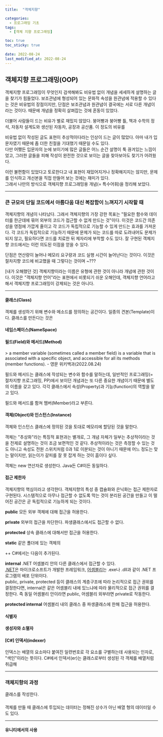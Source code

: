 ```yaml
---
title:  "객체지향"

categories:
  - 프로그래밍 기초
tags:
  - [객체 지향 프로그래밍]

toc: true
toc_sticky: true
 
date: 2022-08-24
last_modified_at: 2022-08-24
---
```


<h2><b>객체지향 프로그래밍(OOP)</b></h2>
객체지향 프로그래밍이 무엇인지 검색해봐도 비유법 없이 개념을 세세하게 설명하는 글을 찾기가 힘들었다.  
보조관념에 형성되어 있는 문화적 속성을 원관념에 적용할 수 있다는 것은 비유법의 장점이지만, 단점은 보조관념과 원관념이 결국에는 서로 다른 개념이라는 것이다. 때문에 개념을 정확히 살펴잡는 것에 혼동이 있었다.  

더불어 사람들이 드는 비유가 별로 재밌지 않았다. 붕어빵과 붕어빵 틀, 책과 수학의 정석, 자동차 설계도와 생산된 자동차, 공장과 공산품. 이 정도의 비유를  

비유법 없이 작성된 글도 표현이 추상적이다라는 인상이 드는 글이 많았다. 아마 내가 입문자였기 때문에 좀 더한 친절을 기대했기 때문일 수도 있다.  
다만 어쨌든 입문자의 눈에 보이기에 많은 글들은 어느 순간 설명이 툭 끊겨있는 느낌이었고, 그러한 글들을 피해 작성이 완전한 것으로 보이는 글을 찾아보아도 찾기가 어려웠다.

이런 불편함이 있었다고 토로한다고 내 표현이 재밌어지거나 정확해지지는 않지만, 문제를 인식하고 개선본을 직접 만들어 보는 것에는 재미가 있다.  
그래서 나만의 방식으로 객체지향 프로그래밍용 개념(= 특수어휘)을 정리해 보았다.

---

<h3>큰 규모의 단일 코드에서 아름다움 대신 복잡함이 느껴지기 시작할 때</h3>
객체지향의 개념이 나타났다. 그래서 객체지향의 가장 강한 목표는 "필요한 함수와 데이터를 한군데에 묶어 외부의 코드가 접근할 수 없게 만드는 것"이다. 이것은 코드간 의존성을 영점에 가깝게 줄이고 각 코드가 독립적으로 기능할 수 있게 만드는 효과를 가져온다. 각 코드가 독립적으로 기능하기 때문에 문제가 되는 코드를 따로 도려내어도 문제가 되지 않고, 필요하다면 코드를 치료한 뒤 제자리에 부착할 수도 있다. 잘 구현된 객체지향 코드에서는 이런 의도된 이점을 얻을 수 있다.

단점은 연산량이 늘어나 메모리 요구량과 코드 실행 시간이 늘어난다는 것이다. 이것은 절차지향 코드에 비교했을 때 그렇다는 것이며 ~???


[내가 오해했던 것]
객체지향이라는 이름은 유형에 관한 것이 아니라 개념에 관한 것이다. 이것은 "객체지향 언어"라는 표현에서 비롯되기 쉬운 오해인데, 객체지향 언어라고 해서 객체지향 프로그래밍이 강제되는 것은 아니다.

---

<h4>클래스(Class)</h4>
객체를 생성하기 위해 변수와 메소드를 정의하는 공간이다. 일종의 견본(Template)이다.
클래스를 만든다는 것은 

<h4>네임스페이스(NameSpace)</h4>


<h4>필드(Field)와 메서드(Method)</h4>
> a member variable (sometimes called a member field) is a variable that is associated with a specific object, and accessible for all its methods (member functions). - 영문 위키백과(2022.08.24)

필드와 메서드는 클래스에 작성되는 변수와 함수를 말하는데, 일반적인 프로그래밍(= 절차지향 프로그래밍, PP)에서 보이던 개념과는 또 다른 중요한 개념이기 때문에 별도의 이름을 갖고 있다.
각각 클래스에서 속성(Property)과 기능(function)의 역할을 맡고 있다.  

필드와 메서드를 함쳐 멤버(Member)라고 부른다.

<h4>객체(Object)와 인스턴스(Instance)</h4>

객체와 인스턴스 클래스에 정의된 것을 토대로 메모리에 할당된 것을 말한다.

객체는 "추상화"라는 특징적 표현과는 별개로, 그 개념 자체가 일부는 추상적이라는 것을 전제로 설명하는 것이 조금 보편적인 것 같다. 추상적이라는 것은 측정할 수 있는 것도 아니고 속성도 전원 스위치처럼 0과 1로 이분되는 것이 아니기 때문에 어느 정도는 맞는 말이지만, 읽는이가 갈피를 잘 못 잡게 하는 것이 흠이다 싶다.  

객체는 new 연산자로 생성한다. Java든 C#이든 동일하다.

<h4>접근 제한자</h4>
객체지향의 핵심이라고 생각한다. 객체지향의 특성 중 캡슐화와 은닉화는 접근 제한자로 구현된다. 시스템적으로 아무나 접근할 수 없도록 막는 것이 분리된 공간을 만들고 이 떨어진 공간은 곧 독립적으로 기능하게 되는 것이다.  

<b>public</b>
모든 외부 객체에 대해 접근을 허용한다.  

<b>private</b>
외부의 접근을 차단한다. 파생클래스에서도 접근할 수 없다.  

<b>protected</b>
상속 클래스에 대해서만 접근을 허용한다.  

<b>static</b>
같은 폴더에 있는 객체의 

++ C#에서는 다음이 추가된다.  

<b>internal</b>
.NET 어셈블리 안의 다른 클래스에서 접근할 수 있다.  
[.NET](https://dotnet.microsoft.com/en-us/)은 마이크로소프트가 개발한 프레임워크, [어셈블리](https://docs.microsoft.com/ko-kr/dotnet/standard/assembly/)는 .exe나 .dll과 같이 .NET 프로그램의 배포 단위이다.  
public, private, protected 등이 클래스의 계층구조에 따라 논리적으로 접근 권위를 결정한다면, internal은 같은 어셈블리 내에 있느냐에 따라 물리적으로 접근 권위를 결정한다. 즉 동일 어셈블리 안이라면 public, 어셈블리 외부라면 private로 작동한다.  

<b>protected internal</b>
어셈블리 내의 클래스 중 파생클래스에 한해 접근을 허용한다.

<h4>식별자</h4>

<h4>생성자와 소멸자</h4>

<h4>[C#] 인덱서(indexer)</h4>
인덱스는 배열의 요소마다 붙여진 일련번호로 각 요소를 구별하는데 사용되는 인자로, "색인"이라는 뜻이다.  
C#에서 인덱서(er)는 클래스로부터 생성된 각 객체를 배열처럼 취급해

---

<h3>객체지향의 과정</h3>
클래스를 작성한다.

<h3></h3>
객체를 만들 때 클래스에 투입되는 데이터는 정해진 상수가 아닌 배열 형의 데이터일 수도 있다.

---

<h4>유니티에서의 사용</h4>